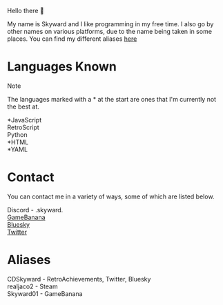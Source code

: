 Hello there 👋

My name is Skyward and I like programming in my free time. I also go by other names on various platforms, due to the name being taken in some places. You can find my different aliases [here](#aliases)

# Languages Known
> [!NOTE]
The languages marked with a * at the start are ones that I'm currently not the best at.

*JavaScript\
RetroScript\
Python\
*HTML\
*YAML

# Contact
You can contact me in a variety of ways, some of which are listed below.

Discord - .skyward.\
[GameBanana](https://gamebanana.com/members/2001919)\
[Bluesky](https://bsky.app/profile/cdskyward.bsky.social)\
[Twitter](https://x.com/CDSkyward)

# Aliases
CDSkyward - RetroAchievements, Twitter, Bluesky\
realjaco2 - Steam\
Skyward01 - GameBanana
